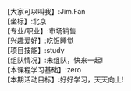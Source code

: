 【大家可以叫我】:Jim.Fan     
【坐标】:北京    
【专业/职业】:市场销售    
【兴趣爱好】:吃饭睡觉    
【项目技能】:study    
【组队情况】:未组队，快来一起!    
【本课程学习基础】:zero    
【本期活动目标】:好好学习，天天向上!    